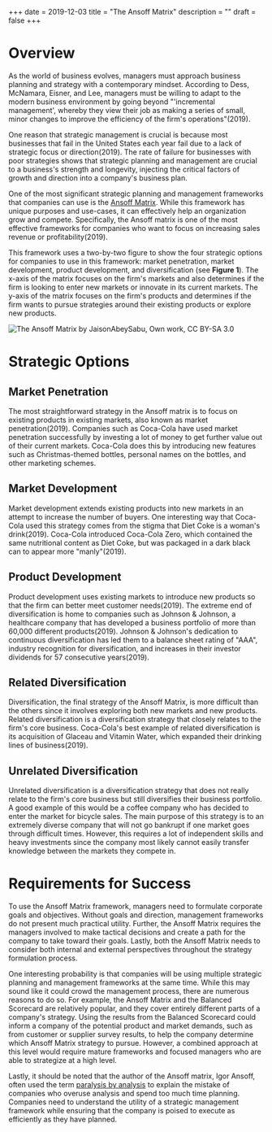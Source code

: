 +++
date = 2019-12-03
title = "The Ansoff Matrix"
description = ""
draft = false
+++

# Overview

As the world of business evolves, managers must approach business planning and
strategy with a contemporary mindset. According to Dess, McNamara, Eisner, and
Lee, managers must be willing to adapt to the modern business environment by
going beyond "'incremental management', whereby they view their job as making a
series of small, minor changes to improve the efficiency of the firm's
operations"(2019).

One reason that strategic management is crucial is because most businesses that
fail in the United States each year fail due to a lack of strategic focus or
direction(2019). The rate of failure for businesses with poor strategies shows
that strategic planning and management are crucial to a business's strength and
longevity, injecting the critical factors of growth and direction into a
company's business plan.

One of the most significant strategic planning and management frameworks that
companies can use is the [Ansoff
Matrix](https://en.wikipedia.org/wiki/Ansoff_matrix). While this framework has
unique purposes and use-cases, it can effectively help an organization grow and
compete. Specifically, the Ansoff matrix is one of the most effective frameworks
for companies who want to focus on increasing sales revenue or
profitability(2019).

This framework uses a two-by-two figure to show the four strategic options for
companies to use in this framework: market penetration, market development,
product development, and diversification (see **Figure 1**). The x-axis of the
matrix focuses on the firm's markets and also determines if the firm is looking
to enter new markets or innovate in its current markets. The y-axis of the
matrix focuses on the firm's products and determines if the firm wants to pursue
strategies around their existing products or explore new products.

![The Ansoff Matrix by JaisonAbeySabu, Own work, CC BY-SA
3.0](https://img.cleberg.net/blog/20191203-the-ansoff-matrix/ansoff_matrix-min.png)

# Strategic Options

## Market Penetration

The most straightforward strategy in the Ansoff matrix is to focus on existing
products in existing markets, also known as market penetration(2019). Companies
such as Coca-Cola have used market penetration successfully by investing a lot
of money to get further value out of their current markets. Coca-Cola does this
by introducing new features such as Christmas-themed bottles, personal names on
the bottles, and other marketing schemes.

## Market Development

Market development extends existing products into new markets in an attempt to
increase the number of buyers. One interesting way that Coca-Cola used this
strategy comes from the stigma that Diet Coke is a woman's drink(2019).
Coca-Cola introduced Coca-Cola Zero, which contained the same nutritional
content as Diet Coke, but was packaged in a dark black can to appear more
"manly"(2019).

## Product Development

Product development uses existing markets to introduce new products so that the
firm can better meet customer needs(2019). The extreme end of diversification is
home to companies such as Johnson & Johnson, a healthcare company that has
developed a business portfolio of more than 60,000 different products(2019).
Johnson & Johnson's dedication to continuous diversification has led them to a
balance sheet rating of "AAA", industry recognition for diversification, and
increases in their investor dividends for 57 consecutive years(2019).

## Related Diversification

Diversification, the final strategy of the Ansoff Matrix, is more difficult than
the others since it involves exploring both new markets and new products.
Related diversification is a diversification strategy that closely relates to
the firm's core business. Coca-Cola's best example of related diversification is
its acquisition of Glaceau and Vitamin Water, which expanded their drinking
lines of business(2019).

## Unrelated Diversification

Unrelated diversification is a diversification strategy that does not really
relate to the firm's core business but still diversifies their business
portfolio. A good example of this would be a coffee company who has decided to
enter the market for bicycle sales. The main purpose of this strategy is to an
extremely diverse company that will not go bankrupt if one market goes through
difficult times. However, this requires a lot of independent skills and heavy
investments since the company most likely cannot easily transfer knowledge
between the markets they compete in.

# Requirements for Success

To use the Ansoff Matrix framework, managers need to formulate corporate goals
and objectives. Without goals and direction, management frameworks do not
present much practical utility. Further, the Ansoff Matrix requires the managers
involved to make tactical decisions and create a path for the company to take
toward their goals. Lastly, both the Ansoff Matrix needs to consider both
internal and external perspectives throughout the strategy formulation process.

One interesting probability is that companies will be using multiple strategic
planning and management frameworks at the same time. While this may sound like
it could crowd the management process, there are numerous reasons to do so. For
example, the Ansoff Matrix and the Balanced Scorecard are relatively popular,
and they cover entirely different parts of a company's strategy. Using the
results from the Balanced Scorecard could inform a company of the potential
product and market demands, such as from customer or supplier survey results, to
help the company determine which Ansoff Matrix strategy to pursue. However, a
combined approach at this level would require mature frameworks and focused
managers who are able to strategize at a high level.

Lastly, it should be noted that the author of the Ansoff matrix, Igor Ansoff,
often used the term [paralysis by
analysis](https://en.wikipedia.org/wiki/Analysis_paralysis) to explain the
mistake of companies who overuse analysis and spend too much time planning.
Companies need to understand the utility of a strategic management framework
while ensuring that the company is poised to execute as efficiently as they have
planned.
